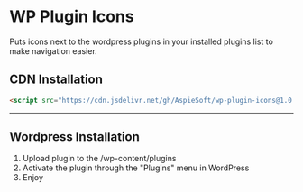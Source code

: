 # WP Plugin Icons

Puts icons next to the wordpress plugins in your installed plugins list to make navigation easier.

## CDN Installation

```html
<script src="https://cdn.jsdelivr.net/gh/AspieSoft/wp-plugin-icons@1.0.1/trunk/assets/script.js"></script>
```

---

## Wordpress Installation

1. Upload plugin to the /wp-content/plugins
2. Activate the plugin through the "Plugins" menu in WordPress
3. Enjoy
